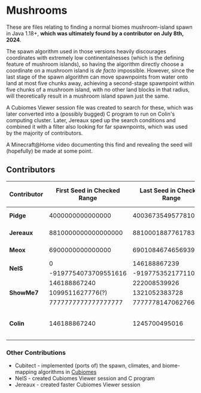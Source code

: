 # Mushrooms

These are files relating to finding a normal biomes mushroom-island spawn in Java 1.18+, **which was ultimately found by a contributor on July 8th, 2024**.

The spawn algorithm used in those versions heavily discourages coordinates with extremely low continentalnesses (which is the defining feature of mushroom islands), so having the algorithm directly choose a coordinate on a mushroom island is *de facto* impossible. However, since the last stage of the spawn algorithm can move spawnpoints from water onto land at most five chunks away, achieving a second-stage spawnpoint within five chunks of a mushroom island, with no other land blocks in that radius, will theoretically result in a mushroom island spawn just the same.

A Cubiomes Viewer session file was created to search for these, which was later converted into a (possibly bugged) C program to run on Colin's computing cluster. Later, Jereaux sped up the search conditions and combined it with a filter also looking for far spawnpoints, which was used by the majority of contributors.

A Minecraft@Home video documenting this find and revealing the seed will (hopefully) be made at some point.

## Contributors
<table>
	<thead>
		<tr> <th>Contributor</th> <th>First Seed in Checked Range</th> <th>Last Seed in Checked Range</th> <th>Total Seeds Checked</th> </tr>
	</thead>
	<tbody>
        <tr> <td><b>Pidge</b></td> <td>4000000000000000</td> <td>4003673549577810</td> <td>3.673 trillion</td> </tr>
		<tr> <td><b>Jereaux</b></td> <td>8810000000000000000</td> <td>8810001887761783537</td> <td>1.887 trillion</td> </tr>
		<tr> <td><b>Meox</b></td> <td>6900000000000000</td> <td>6901084674656939</td> <td>1.084 trillion</td> </tr>
        <tr> <td rowspan=2><b>NelS</b></td> <td>0</td>                    <td>146188867239</td> <td rowspan=2>698 billion</td> </tr>
		<tr>                                <td>-9197754073709551616</td> <td>-9197753521771100348</td>                        </tr>
		<tr> <td rowspan=3><b>ShowMe7</b></td> <td>146188867240</td>        <td>222008539926</td> <td rowspan=3>666 billion</td> </tr>
		<tr>                                   <td>1099511627776(?)</td>    <td>1321052383728</td>                               </tr>
		<tr>                                   <td>7777777777777777777</td> <td>7777778147062766941</td>                         </tr>
		<tr> <td><b>Colin</b></td> <td>146188867240</td> <td>1245700495016</td> <td>1.099 trillion (Possibly bugged)</td> </tr>
	</tbody>
</table>

### Other Contributions
- Cubitect - implemented (ports of) the spawn, climates, and biome-mapping algorithms in [Cubiomes](https://github.com/Cubitect/cubiomes)
- NelS - created Cubiomes Viewer session and C program
- Jereaux - created faster Cubiomes Viewer session